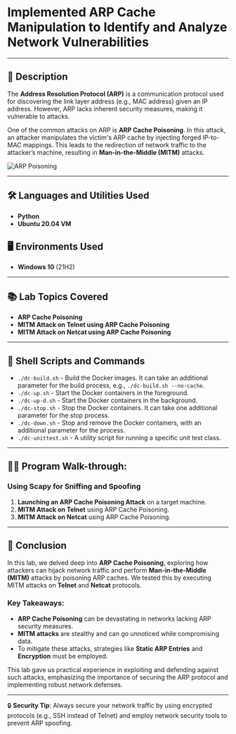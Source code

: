 

# Implemented ARP Cache Manipulation to Identify and Analyze Network Vulnerabilities

---

## 📝 **Description**

The **Address Resolution Protocol (ARP)** is a communication protocol used for discovering the link layer address (e.g., MAC address) given an IP address. However, ARP lacks inherent security measures, making it vulnerable to attacks. 

One of the common attacks on ARP is **ARP Cache Poisoning**. In this attack, an attacker manipulates the victim's ARP cache by injecting forged IP-to-MAC mappings. This leads to the redirection of network traffic to the attacker’s machine, resulting in **Man-in-the-Middle (MITM)** attacks.

![ARP Poisoning](https://github.com/user-attachments/assets/374e63f4-0121-407a-9cb5-c2c6c2aff12f)

---

## 🛠️ **Languages and Utilities Used**

- **Python**
- **Ubuntu 20.04 VM**

## 🖥️ **Environments Used**

- **Windows 10** (21H2)

---

## 📚 **Lab Topics Covered**

- **ARP Cache Poisoning**
- **MITM Attack on Telnet using ARP Cache Poisoning**
- **MITM Attack on Netcat using ARP Cache Poisoning**

---

## 📝 **Shell Scripts and Commands**

- `./dc-build.sh` - Build the Docker images. It can take an additional parameter for the build process, e.g., `./dc-build.sh --no-cache`.
- `./dc-up.sh` - Start the Docker containers in the foreground.
- `./dc-up-d.sh` - Start the Docker containers in the background.
- `./dc-stop.sh` - Stop the Docker containers. It can take one additional parameter for the stop process.
- `./dc-down.sh` - Stop and remove the Docker containers, with an additional parameter for the process.
- `./dc-unittest.sh` - A utility script for running a specific unit test class.

---

## 🚶‍♂️ **Program Walk-through:**

### **Using Scapy for Sniffing and Spoofing**

1. **Launching an ARP Cache Poisoning Attack** on a target machine.
2. **MITM Attack on Telnet** using ARP Cache Poisoning.
3. **MITM Attack on Netcat** using ARP Cache Poisoning.

---

## 🏁 **Conclusion**

In this lab, we delved deep into **ARP Cache Poisoning**, exploring how attackers can hijack network traffic and perform **Man-in-the-Middle (MITM)** attacks by poisoning ARP caches. We tested this by executing MITM attacks on **Telnet** and **Netcat** protocols.

### **Key Takeaways:**

- **ARP Cache Poisoning** can be devastating in networks lacking ARP security measures.
- **MITM attacks** are stealthy and can go unnoticed while compromising data.
- To mitigate these attacks, strategies like **Static ARP Entries** and **Encryption** must be employed.

This lab gave us practical experience in exploiting and defending against such attacks, emphasizing the importance of securing the ARP protocol and implementing robust network defenses.

---

🔒 **Security Tip**: Always secure your network traffic by using encrypted protocols (e.g., SSH instead of Telnet) and employ network security tools to prevent ARP spoofing.

 


